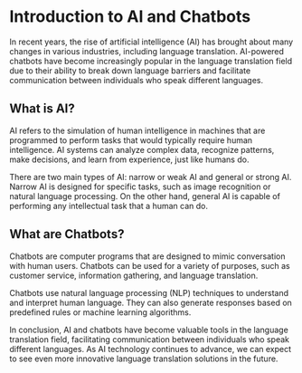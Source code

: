 Introduction to AI and Chatbots
===============================================================================================

In recent years, the rise of artificial intelligence (AI) has brought about many changes in various industries, including language translation. AI-powered chatbots have become increasingly popular in the language translation field due to their ability to break down language barriers and facilitate communication between individuals who speak different languages.

What is AI?
-----------

AI refers to the simulation of human intelligence in machines that are programmed to perform tasks that would typically require human intelligence. AI systems can analyze complex data, recognize patterns, make decisions, and learn from experience, just like humans do.

There are two main types of AI: narrow or weak AI and general or strong AI. Narrow AI is designed for specific tasks, such as image recognition or natural language processing. On the other hand, general AI is capable of performing any intellectual task that a human can do.

What are Chatbots?
------------------

Chatbots are computer programs that are designed to mimic conversation with human users. Chatbots can be used for a variety of purposes, such as customer service, information gathering, and language translation.

Chatbots use natural language processing (NLP) techniques to understand and interpret human language. They can also generate responses based on predefined rules or machine learning algorithms.

In conclusion, AI and chatbots have become valuable tools in the language translation field, facilitating communication between individuals who speak different languages. As AI technology continues to advance, we can expect to see even more innovative language translation solutions in the future.
